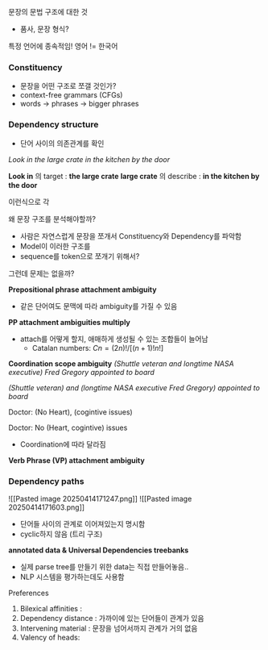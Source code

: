 
문장의 문법 구조에 대한 것
- 품사, 문장 형식?

특정 언어에 종속적임! 영어 != 한국어


### Constituency

- 문장을 어떤 구조로 쪼갤 것인가?
- context-free grammars (CFGs)
- words -> phrases -> bigger phrases


### Dependency structure
- 단어 사이의 의존관계를 확인


*Look in the large crate in the kitchen by the door*

**Look in** 의 target : **the large crate**
**large crate** 의 describe : **in the kitchen by the door**

이런식으로 각 


왜 문장 구조를 분석해야할까?
- 사람은 자연스럽게 문장을 쪼개서 Constituency와 Dependency를 파악함
- Model이 이러한 구조를
- sequence를 token으로 쪼개기 위해서?

그런데 문제는 없을까?

**Prepositional phrase attachment ambiguity**
- 같은 단어여도 문맥에 따라 ambiguity를 가질 수 있음

**PP attachment ambiguities multiply**
- attach를 어떻게 할지, 애매하게 생성될 수 있는 조합들이 늘어남
	- Catalan numbers: $Cn = (2n)!/[(n+1)!n!]$


**Coordination scope ambiguity**
*(Shuttle veteran and longtime NASA executive) Fred Gregory appointed to board*

*(Shuttle veteran) and (longtime NASA executive Fred Gregory) appointed to board*


Doctor: (No Heart), (cogintive issues)

Doctor: No (Heart, cogintive) issues

- Coordination에 따라 달라짐


**Verb Phrase (VP) attachment ambiguity**

### Dependency paths

![[Pasted image 20250414171247.png]]
![[Pasted image 20250414171603.png]]

- 단어들 사이의 관계로 이어져있는지 명시함
- cyclic하지 않음 (트리 구조)


**annotated data & Universal Dependencies treebanks**
- 실제 parse tree를 만들기 위한 data는 직접 만들어놓음..
- NLP 시스템을 평가하는데도 사용함



Preferences
1. Bilexical affinities : 
2. Dependency distance : 가까이에 있는 단어들이 관계가 있음
3. Intervening material : 문장을 넘어서까지 관계가 거의 없음
4. Valency of heads: 